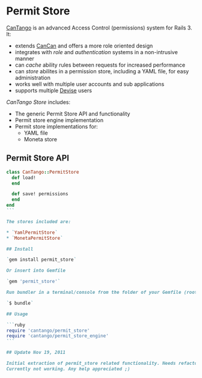 # Permit Store

[CanTango](https://github.com/kristianmandrup/cantango) is an advanced Access Control (permissions) system for Rails 3. It:

* extends [CanCan](http://github.com/ryanb/cancan) and offers a more role oriented design
* integrates with _role_ and _authentication_ systems in a non-intrusive manner
* can _cache_ ability rules between requests for increased performance
* can _store_ abilites in a permission store, including a YAML file, for easy administration
* works well with multiple user accounts and sub applications
* supports multiple [Devise](https://github.com/plataformatec/devise) users

*CanTango Store* includes:

* The generic Permit Store API and functionality
* Permit store engine implementation
* Permit store implementations for: 
  * YAML file
  * Moneta store

## Permit Store API

````ruby
class CanTango::PermitStore
  def load!
  end

  def save! permissions
  end
end
```

The stores included are:

* `YamlPermitStore`
* `MonetaPermitStore`

## Install

`gem install permit_store`

Or insert into Gemfile

`gem 'permit_store'`

Run bundler in a terminal/console from the folder of your Gemfile (root folder of app)

`$ bundle`

## Usage

```ruby
require 'cantango/permit_store'
require 'cantango/permit_store_engine'
```

## Update Nov 19, 2011

Initial extraction of permit_store related functionality. Needs refactoring and testing!
Currently not working. Any help appreciated ;)
